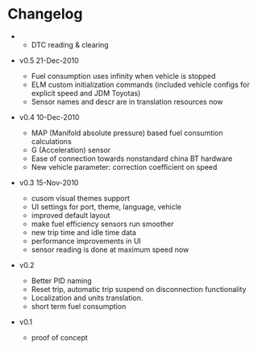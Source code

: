  Changelog
==============
 - 
   - DTC reading & clearing

 - v0.5 21-Dec-2010
   - Fuel consumption uses infinity when vehicle is stopped
   - ELM custom initialization commands (included vehicle configs for explicit speed and JDM Toyotas)
   - Sensor names and descr are in translation resources now

 - v0.4 10-Dec-2010
   - MAP (Manifold absolute pressure) based fuel consumtion calculations
   - G (Acceleration) sensor
   - Ease of connection towards nonstandard china BT hardware
   - New vehicle parameter: correction coefficient on speed

 - v0.3 15-Nov-2010
   - cusom visual themes support
   - UI settings for port, theme, language, vehicle
   - improved default layout
   - make fuel efficiency sensors run smoother
   - new trip time and idle time data
   - performance improvements in UI
   - sensor reading is done at maximum speed now

 - v0.2
   - Better PID naming
   - Reset trip, automatic trip suspend on disconnection functionality
   - Localization and units translation.
   - short term fuel consumption

 - v0.1
   - proof of concept

